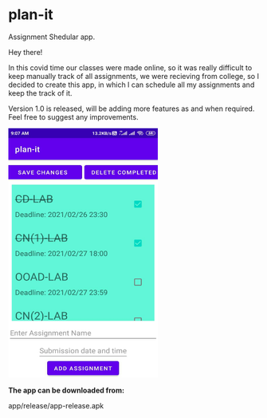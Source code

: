 # plan-it
Assignment Shedular app.

Hey there!

In this covid time our classes were made online, so it was really difficult to keep manually track of all assignments, we were recieving from college, 
so I decided to create this app, in which I can schedule all my assignments and keep the track of it.

Version 1.0 is released, will be adding more features as and when required. Feel free to suggest any improvements.

<img src = "https://github.com/RaiLokesh/plan-it/blob/master/plan-it.jpeg" width="300" height="500">

<b>The app can be downloaded from:</b> 

app/release/app-release.apk<br>
